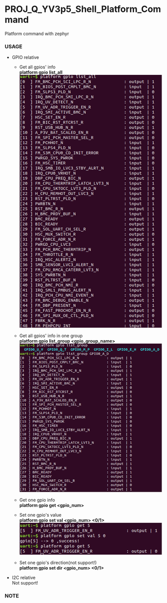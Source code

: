 # PROJ_Q_YV3p5_Shell_Platform_Command
Platform command with zephyr
### USAGE
- GPIO relative
  - Get all gpios' info\
    **platform gpio list_all**\
    ![alt text](./img/GPIO_listall.png "gpio list all")
    
  - Get all gpios' info in one group\
    **platform gpio list_group <gpio_group_name>**\
    ![alt text](./img/GPIO_listgroup.png "gpio list group")
    
  - Get one gpio info\
    **platform gpio get <gpio_num>**
    
  - Set one gpio's value\
    **platform gpio set val <gpio_num> <0/1>**\
    ![alt text](./img/GPIO_getset.png "gpio get/set")
    
  - Set one gpio's direction(not support!)\
    **platform gpio set dir <gpio_num> <0/1>**
    
- I2C relative\
  Not support!
  
### NOTE

